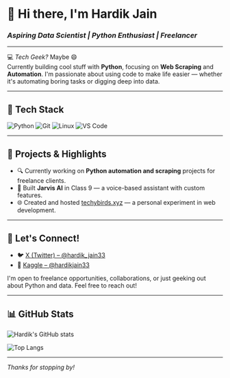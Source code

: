 # 👋 Hi there, I'm Hardik Jain

### *Aspiring Data Scientist | Python Enthusiast | Freelancer*

---

💻 *Tech Geek?* Maybe 😄  
Currently building cool stuff with **Python**, focusing on **Web Scraping** and **Automation**. I'm passionate about using code to make life easier — whether it's automating boring tasks or digging deep into data.

---

## 🔧 Tech Stack
![Python](https://img.shields.io/badge/-Python-3776AB?logo=python&logoColor=white&style=flat-square)
![Git](https://img.shields.io/badge/-Git-F05032?logo=git&logoColor=white&style=flat-square)
![Linux](https://img.shields.io/badge/-Linux-FCC624?logo=linux&logoColor=black&style=flat-square)
![VS Code](https://img.shields.io/badge/-VS%20Code-007ACC?logo=visual-studio-code&logoColor=white&style=flat-square)

---

## 🚀 Projects & Highlights

- 🔍 Currently working on **Python automation and scraping** projects for freelance clients.
- 🧠 Built **Jarvis AI** in Class 9 — a voice-based assistant with custom features.
- 🌐 Created and hosted [techybirds.xyz](http://techybirds.xyz) — a personal experiment in web development.

---

## 🤝 Let's Connect!

- 🐦 [X (Twitter) – @hardik_jain33](https://x.com/hardik_jain33)  
- 🧪 [Kaggle – @hardikjain33](https://www.kaggle.com/hardikjain33)

I'm open to freelance opportunities, collaborations, or just geeking out about Python and data. Feel free to reach out!

---

## 📊 GitHub Stats

![Hardik's GitHub stats](https://github-readme-stats.vercel.app/api?username=hardikjain09&show_icons=true&theme=tokyonight)

![Top Langs](https://github-readme-stats.vercel.app/api/top-langs/?username=hardikjain09&layout=compact&theme=tokyonight)

---

_Thanks for stopping by!_
